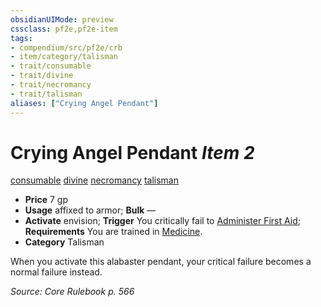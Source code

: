 ```yaml
---
obsidianUIMode: preview
cssclass: pf2e,pf2e-item
tags:
- compendium/src/pf2e/crb
- item/category/talisman
- trait/consumable
- trait/divine
- trait/necromancy
- trait/talisman
aliases: ["Crying Angel Pendant"]
---
```

# Crying Angel Pendant *Item 2*  
[consumable](rules/traits/consumable.md "Consumable Item Trait")  [divine](rules/traits/divine.md "Divine Tradition Trait")  [necromancy](rules/traits/necromancy.md "Necromancy School Trait")  [talisman](rules/traits/talisman.md "Talisman Item Trait")  

- **Price** 7 gp
- **Usage** affixed to armor; **Bulk** —
- **Activate** envision; **Trigger** You critically fail to [Administer First Aid](rules/actions/administer-first-aid.md); **Requirements** You are trained in [Medicine](compendium/skills.md#Medicine).
- **Category** Talisman

When you activate this alabaster pendant, your critical failure becomes a normal failure instead.

*Source: Core Rulebook p. 566*